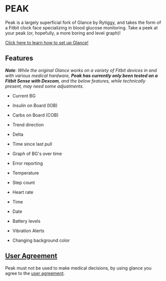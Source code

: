 
<!-- <p align="right">

<a href="https://www.facebook.com/groups/Glance/">

<img src="https://img.shields.io/badge/Facebook-Join-%234267b2.svg" />

</a>

<a href="https://discord.gg/Nuc86HJ">

<img src="https://img.shields.io/badge/discord-join-7289DA.svg?logo=discord&longCache=true&style=flat" />

</a>

</p> -->

  

# PEAK 

  

Peak is a largely superficial fork of Glance by Rytiggy, and takes the form of a Fitbit clock face specializing in blood glucose monitoring. Take a peek at your peak (or, hopefully, a more boring and level graph)!

<a  style="text-align: center;"  href="https://glancewatchface.com#setup">Click here to learn how to set up Glance!</a>  

<!-- ## Donation -->

<!-- I developed Glance to help people with diabetes! 50% of all donations will go to the <a target="_blank" href="https://www.faustmanlab.org/">Faustman lab</a>. The remaining 50% will be dedicated to future research and development of Glance.

  

[![paypal](https://www.paypalobjects.com/en_US/i/btn/btn_donateCC_LG.gif)](https://paypal.me/ryanmasonjar) -->

  

## Features
 ***Note***: 
*While the original Glance works on a variety of Fitbit devices in and with various medical hardware, **Peak has currently only been tested on a Fitbit Sense with Dexcom**, and the below features, while technically present, may need some adjustments.*

- Current BG

- Insulin on Board (IOB)

- Carbs on Board (COB)

- Trend direction

- Delta

- Time since last pull

- Graph of BG's over time

- Error reporting

- Temperature

- Step count

- Heart rate

- Time

- Date

- Battery levels

- Vibration Alerts

- Changing background color

  

## [User Agreement](https://github.com/mykol64/Glance/wiki/User-Agreement)

Peak must not be used to make medical decisions, by using glance you agree to the [user agreement](https://github.com/Rytiggy/Glance/wiki/User-Agreement).